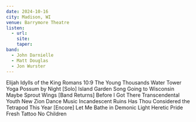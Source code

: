 ```yaml
---
date: 2024-10-16
city: Madison, WI
venue: Barrymore Theatre
listen:
  - url: 
    site: 
    taper: 
band:
  - John Darnielle
  - Matt Douglas
  - Jon Wurster
---
```

Elijah
Idylls of the King
Romans 10:9 
The Young Thousands
Water Tower
Yoga
Possum by Night
[Solo]
Island Garden Song
Going to Wisconsin
Maybe Sprout Wings 
[Band Returns]
Before I Got There
Transcendental Youth
New Zion
Dance Music
Incandescent Ruins
Has Thou Considered the Tetrapod
This Year
[Encore]
Let Me Bathe in Demonic Light
Heretic Pride
Fresh Tattoo
No Children
